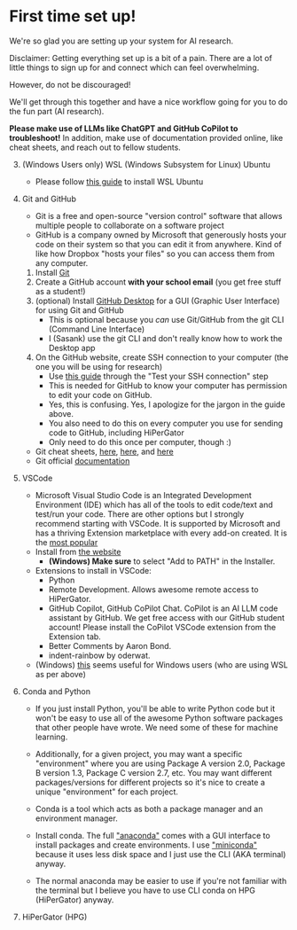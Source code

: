 # First time set up!

We're so glad you are setting up your system for AI research.

Disclaimer: Getting everything set up is a bit of a pain. There are a lot of little things to sign up for and connect which can feel overwhelming.

However, do not be discouraged!

We'll get through this together and have a nice workflow going for you to do the fun part (AI research).

**Please make use of LLMs like ChatGPT and GitHub CoPilot to troubleshoot!**
In addition, make use of documentation provided online, like cheat sheets, and reach out to fellow students.

3. (Windows Users only) WSL (Windows Subsystem for Linux) Ubuntu
    - Please follow [this guide](https://canonical-ubuntu-wsl.readthedocs-hosted.com/en/latest/guides/install-ubuntu-wsl2/) to install WSL Ubuntu

1. Git and GitHub
    - Git is a free and open-source "version control" software that allows multiple people to collaborate on a software project
    - GitHub is a company owned by Microsoft that generously hosts your code on their system so that you can edit it from anywhere. Kind of like how Dropbox "hosts your files" so you can access them from any computer.
    1. Install [Git](https://git-scm.com/downloads)
    2. Create a GitHub account **with your school email** (you get free stuff as a student!)
    3. (optional) Install [GitHub Desktop](https://desktop.github.com/) for a GUI (Graphic User Interface) for using Git and GitHub
        - This is optional because you *can* use Git/GitHub from the git CLI (Command Line Interface)
        - I (Sasank) use the git CLI and don't really know how to work the Desktop app
    4. On the GitHub website, create SSH connection to your computer (the one you will be using for research)
        - Use [this guide](https://docs.github.com/en/authentication/connecting-to-github-with-ssh/checking-for-existing-ssh-keys) through the "Test your SSH connection" step
        - This is needed for GitHub to know your computer has permission to edit your code on GitHub.
        - Yes, this is confusing. Yes, I apologize for the jargon in the guide above.
        - You also need to do this on every computer you use for sending code to GitHub, including HiPerGator
        - Only need to do this once per computer, though :)
    - Git cheat sheets, [here](https://training.github.com/downloads/github-git-cheat-sheet.pdf), [here](https://education.github.com/git-cheat-sheet-education.pdf), and [here](https://www.atlassian.com/git/tutorials/atlassian-git-cheatsheet)
    - Git official [documentation](https://git-scm.com/docs)

2. VSCode
    - Microsoft Visual Studio Code is an Integrated Development Environment (IDE) which has all of the tools to edit code/text and test/run your code. There are other options but I strongly recommend starting with VSCode. It is supported by Microsoft and has a thriving Extension marketplace with every add-on created. It is the [most popular](https://survey.stackoverflow.co/2023/#section-most-popular-technologies-integrated-development-environment)
    - Install from [the website](https://code.visualstudio.com/download)
        - **(Windows) Make sure** to select "Add to PATH" in the Installer.
    - Extensions to install in VSCode:
        - Python
        - Remote Development. Allows awesome remote access to HiPerGator.
        - GitHub Copilot, GitHub CoPilot Chat. CoPilot is an AI LLM code assistant by GitHub. We get free access with our GitHub student account! Please install the CoPilot VSCode extension from the Extension tab.
        - Better Comments by Aaron Bond.
        - indent-rainbow by oderwat.
    - (Windows) [this](https://code.visualstudio.com/docs/remote/wsl-tutorial) seems useful for Windows users (who are using WSL as per above)

4. Conda and Python
    - If you just install Python, you'll be able to write Python code but it won't be easy to use all of the awesome Python software packages that other people have wrote. We need some of these for machine learning.

    - Additionally, for a given project, you may want a specific "environment" where you are using Package A version 2.0, Package B version 1.3, Package C version 2.7, etc. You may want different packages/versions for different projects so it's nice to create a unique "environment" for each project.

    - Conda is a tool which acts as both a package manager and an environment manager.
    - Install conda. The full ["anaconda"](https://www.anaconda.com/download#downloads) comes with a GUI interface to install packages and create environments. I use ["miniconda"](https://docs.anaconda.com/free/miniconda/) because it uses less disk space and I just use the CLI (AKA terminal) anyway.
    - The normal anaconda may be easier to use if you're not familiar with the terminal but I believe you have to use CLI conda on HPG (HiPerGator) anyway.


5. HiPerGator (HPG)
